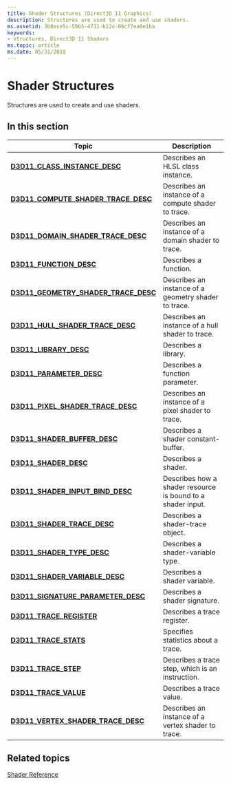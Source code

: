```yaml
---
title: Shader Structures (Direct3D 11 Graphics)
description: Structures are used to create and use shaders.
ms.assetid: 3b8ece5c-5065-4711-b12c-06cf7ea0e1ba
keywords:
- structures, Direct3D 11 Shaders
ms.topic: article
ms.date: 05/31/2018
---
```


# Shader Structures

Structures are used to create and use shaders.


## In this section



| Topic                                                                                       | Description                                                            |
|---------------------------------------------------------------------------------------------|------------------------------------------------------------------------|
| [**D3D11\_CLASS\_INSTANCE\_DESC**](/windows/desktop/api/D3D11/ns-d3d11-d3d11_class_instance_desc)<br/>                | Describes an HLSL class instance.<br/>                           |
| [**D3D11\_COMPUTE\_SHADER\_TRACE\_DESC**](/windows/desktop/api/D3D11ShaderTracing/ns-d3d11shadertracing-d3d11_compute_shader_trace_desc)<br/>   | Describes an instance of a compute shader to trace.<br/>         |
| [**D3D11\_DOMAIN\_SHADER\_TRACE\_DESC**](/windows/desktop/api/D3D11ShaderTracing/ns-d3d11shadertracing-d3d11_domain_shader_trace_desc)<br/>     | Describes an instance of a domain shader to trace.<br/>          |
| [**D3D11\_FUNCTION\_DESC**](/windows/desktop/api/D3D11Shader/ns-d3d11shader-d3d11_function_desc)<br/>                             | Describes a function.<br/>                                       |
| [**D3D11\_GEOMETRY\_SHADER\_TRACE\_DESC**](/windows/desktop/api/D3D11ShaderTracing/ns-d3d11shadertracing-d3d11_geometry_shader_trace_desc)<br/> | Describes an instance of a geometry shader to trace.<br/>        |
| [**D3D11\_HULL\_SHADER\_TRACE\_DESC**](/windows/desktop/api/D3D11ShaderTracing/ns-d3d11shadertracing-d3d11_hull_shader_trace_desc)<br/>         | Describes an instance of a hull shader to trace.<br/>            |
| [**D3D11\_LIBRARY\_DESC**](/windows/desktop/api/D3D11Shader/ns-d3d11shader-d3d11_library_desc)<br/>                               | Describes a library.<br/>                                        |
| [**D3D11\_PARAMETER\_DESC**](/windows/desktop/api/D3D11Shader/ns-d3d11shader-d3d11_parameter_desc)<br/>                           | Describes a function parameter. <br/>                            |
| [**D3D11\_PIXEL\_SHADER\_TRACE\_DESC**](/windows/desktop/api/D3D11ShaderTracing/ns-d3d11shadertracing-d3d11_pixel_shader_trace_desc)<br/>       | Describes an instance of a pixel shader to trace.<br/>           |
| [**D3D11\_SHADER\_BUFFER\_DESC**](/windows/desktop/api/D3D11Shader/ns-d3d11shader-d3d11_shader_buffer_desc)<br/>                  | Describes a shader constant-buffer.<br/>                         |
| [**D3D11\_SHADER\_DESC**](/windows/desktop/api/D3D11Shader/ns-d3d11shader-d3d11_shader_desc)<br/>                                 | Describes a shader.<br/>                                         |
| [**D3D11\_SHADER\_INPUT\_BIND\_DESC**](/windows/desktop/api/D3D11Shader/ns-d3d11shader-d3d11_shader_input_bind_desc)<br/>         | Describes how a shader resource is bound to a shader input.<br/> |
| [**D3D11\_SHADER\_TRACE\_DESC**](/windows/desktop/api/D3D11ShaderTracing/ns-d3d11shadertracing-d3d11_shader_trace_desc)<br/>                    | Describes a shader-trace object.<br/>                            |
| [**D3D11\_SHADER\_TYPE\_DESC**](/windows/desktop/api/D3D11Shader/ns-d3d11shader-d3d11_shader_type_desc)<br/>                      | Describes a shader-variable type.<br/>                           |
| [**D3D11\_SHADER\_VARIABLE\_DESC**](/windows/desktop/api/D3D11Shader/ns-d3d11shader-d3d11_shader_variable_desc)<br/>              | Describes a shader variable.<br/>                                |
| [**D3D11\_SIGNATURE\_PARAMETER\_DESC**](/windows/desktop/api/D3D11Shader/ns-d3d11shader-d3d11_signature_parameter_desc)<br/>      | Describes a shader signature.<br/>                               |
| [**D3D11\_TRACE\_REGISTER**](/windows/desktop/api/D3D11ShaderTracing/ns-d3d11shadertracing-d3d11_trace_register)<br/>                           | Describes a trace register.<br/>                                 |
| [**D3D11\_TRACE\_STATS**](/windows/desktop/api/D3D11ShaderTracing/ns-d3d11shadertracing-d3d11_trace_stats)<br/>                                 | Specifies statistics about a trace.<br/>                         |
| [**D3D11\_TRACE\_STEP**](/windows/desktop/api/D3D11ShaderTracing/ns-d3d11shadertracing-d3d11_trace_step)<br/>                                   | Describes a trace step, which is an instruction.<br/>            |
| [**D3D11\_TRACE\_VALUE**](/windows/desktop/api/D3D11ShaderTracing/ns-d3d11shadertracing-d3d11_trace_value)<br/>                                 | Describes a trace value.<br/>                                    |
| [**D3D11\_VERTEX\_SHADER\_TRACE\_DESC**](/windows/desktop/api/D3D11ShaderTracing/ns-d3d11shadertracing-d3d11_vertex_shader_trace_desc)<br/>     | Describes an instance of a vertex shader to trace.<br/>          |



 

## Related topics

<dl> <dt>

[Shader Reference](d3d11-graphics-reference-d3d11-shader.md)
</dt> </dl>

 

 





